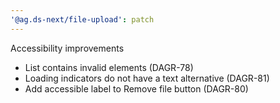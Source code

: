 ```yaml
---
'@ag.ds-next/file-upload': patch
---
```


Accessibility improvements

- List contains invalid elements (DAGR-78)
- Loading indicators do not have a text alternative (DAGR-81)
- Add accessible label to Remove file button (DAGR-80)
